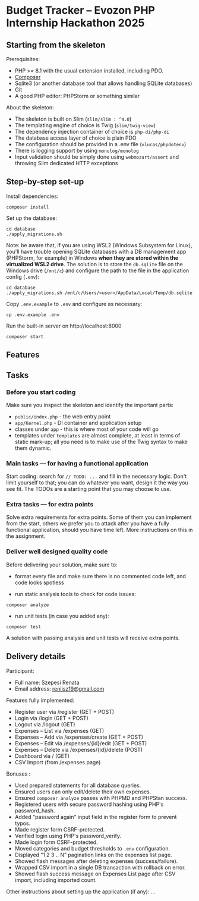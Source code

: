 # Budget Tracker – Evozon PHP Internship Hackathon 2025

## Starting from the skeleton

Prerequisites:

- PHP >= 8.1 with the usual extension installed, including PDO.
- [Composer](https://getcomposer.org/download)
- Sqlite3 (or another database tool that allows handling SQLite databases)
- Git
- A good PHP editor: PHPStorm or something similar

About the skeleton:

- The skeleton is built on Slim (`slim/slim : ^4.0`)
- The templating engine of choice is Twig (`slim/twig-view`)
- The dependency injection container of choice is `php-di/php-di`
- The database access layer of choice is plain PDO
- The configuration should be provided in a .env file (`vlucas/phpdotenv`)
- There is logging support by using `monolog/monolog`
- Input validation should be simply done using `webmozart/assert` and throwing Slim dedicated HTTP exceptions

## Step-by-step set-up

Install dependencies:

```
composer install
```

Set up the database:

```
cd database
./apply_migrations.sh
```

Note: be aware that, if you are using WSL2 (Windows Subsystem for Linux), you'll have trouble opening SQLite databases
with a DB management app (PHPStorm, for example) in Windows **when they are stored within the virtualized WSL2 drive**.
The solution is to store the `db.sqlite` file on the Windows drive (`/mnt/c`) and configure the path to the file in the
application config (`.env`):

```
cd database
./apply_migrations.sh /mnt/c/Users/<user>/AppData/Local/Temp/db.sqlite
```

Copy `.env.example` to `.env` and configure as necessary:

```
cp .env.example .env
```

Run the built-in server on http://localhost:8000

```
composer start
```

## Features

## Tasks

### Before you start coding

Make sure you inspect the skeleton and identify the important parts:

- `public/index.php` - the web entry point
- `app/Kernel.php` - DI container and application setup
- classes under `app` - this is where most of your code will go
- templates under `templates` are almost complete, at least in terms of static mark-up; all you need is to make use of
  the Twig syntax to make them dynamic.

### Main tasks — for having a functional application

Start coding: search for `// TODO: ...` and fill in the necessary logic. Don't limit yourself to that; you can do
whatever you want, design it the way you see fit. The TODOs are a starting point that you may choose to use.

### Extra tasks — for extra points

Solve extra requirements for extra points. Some of them you can implement from the start, others we prefer you to attack
after you have a fully functional application, should you have time left. More instructions on this in the assignment.

### Deliver well designed quality code

Before delivering your solution, make sure to:

- format every file and make sure there is no commented code left, and code looks spotless

- run static analysis tools to check for code issues:

```
composer analyze
```

- run unit tests (in case you added any):

```
composer test
```

A solution with passing analysis and unit tests will receive extra points.

## Delivery details

Participant:

- Full name: Szepesi Renata
- Email address: reniisz19@gmail.com

Features fully implemented:

- Register user via /register (GET + POST)
- Login via /login (GET + POST)
- Logout via /logout (GET)
- Expenses – List via /expenses (GET)
- Expenses – Add via /expenses/create (GET + POST)
- Expenses – Edit via /expenses/{id}/edit (GET + POST)
- Expenses – Delete via /expenses/{id}/delete (POST)
- Dashboard via / (GET)
- CSV Import (from /expenses page)

Bonuses :

- Used prepared statements for all database queries.
- Ensured users can only edit/delete their own expenses.
- Ensured `composer analyze` passes with PHPMD and PHPStan success.
- Registered users with secure password hashing using PHP's password_hash.
- Added "password again" input field in the register form to prevent typos.
- Made register form CSRF-protected.
- Verified login using PHP's password_verify.
- Made login form CSRF-protected.
- Moved categories and budget thresholds to `.env` configuration.
- Displayed “1 2 3 .. N” pagination links on the expenses list page.
- Showed flash messages after deleting expenses (success/failure).
- Wrapped CSV import in a single DB transaction with rollback on error.
- Showed flash success message on Expenses List page after CSV import, including imported count.

Other instructions about setting up the application (if any): ...
